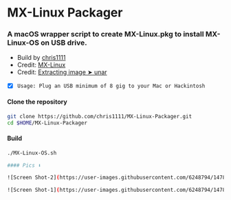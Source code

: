 # MX-Linux Packager

### A macOS wrapper script to create MX-Linux.pkg to install MX-Linux-OS on USB drive.

- Build by [chris1111](https://github.com/chris1111/)
- Credit: [MX-Linux](https://github.com/MX-Linux)
- Credit: [Extracting image ➤ unar](https://github.com/ashang/unar)

- [x] `Usage: Plug an USB minimum of 8 gig to your Mac or Hackintosh`

#### Clone the repository
```bash
git clone https://github.com/chris1111/MX-Linux-Packager.git
cd $HOME/MX-Linux-Packager
```

#### Build
```bash
./MX-Linux-OS.sh

#### Pics ⬇︎

![Screen Shot-2](https://user-images.githubusercontent.com/6248794/147888922-766c4818-a7cb-4198-a020-33e706d94fc5.png)

![Screen Shot-1](https://user-images.githubusercontent.com/6248794/147886293-0954564e-1f3a-431d-a614-32165d8eb6ce.png)

